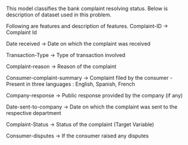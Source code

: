 This model classifies the bank complaint resolving status.
Below is description of dataset used in this problem.

Following are features and description of features.
Complaint-ID  -> Complaint Id

Date received -> Date on which the complaint was received

Transaction-Type -> Type of transaction involved

Complaint-reason -> Reason of the complaint

Consumer-complaint-summary -> Complaint filed by the consumer - Present in three languages :  English, Spanish, French

Company-response -> Public response provided by the company (if any)

Date-sent-to-company -> Date on which the complaint was sent to the respective department

Complaint-Status -> Status of the complaint (Target Variable)

Consumer-disputes -> If the consumer raised any disputes

